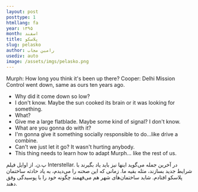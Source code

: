 ```yaml
---
layout: post
posttype: 1
htmllang: fa
year: ۱۳۹۵
month: اسفند
title: پلاسکو
slug: pelasko
author: رامین مجاب
usediv: auto
image: /assets/imgs/pelasko.png
---
```


Murph: How long you think it's been up there?
Cooper: Delhi Mission Control went down, same as ours ten years ago.
- Why did it come down so low?
- I don't know. Maybe the sun cooked its brain or it was looking for something.
- What?
- Give me a large flatblade. Maybe some kind of signal? I don't know.
- What are you gonna do with it?
- I'm gonna give it something socially responsible to do...like drive a combine.
- Can't we just let it go? It wasn't hurting anybody.
- This thing needs to learn how to adapt Murph... like the rest of us.

پ.ن. از اوایل فیلم Interstellar. در آخرین جمله می‌گوید اینها نیز باید یاد بگیرند با شرایط جدید بسازند، مثله بقیه ما. زمانی که این صحنه را می‌دیدم، به یاد حادثه ساختمان پلاسکو افتادم.  شاید ساختمان‌های شهر هم می‌فهمند چگونه خود را با پوسیدگی وفق دهند.

